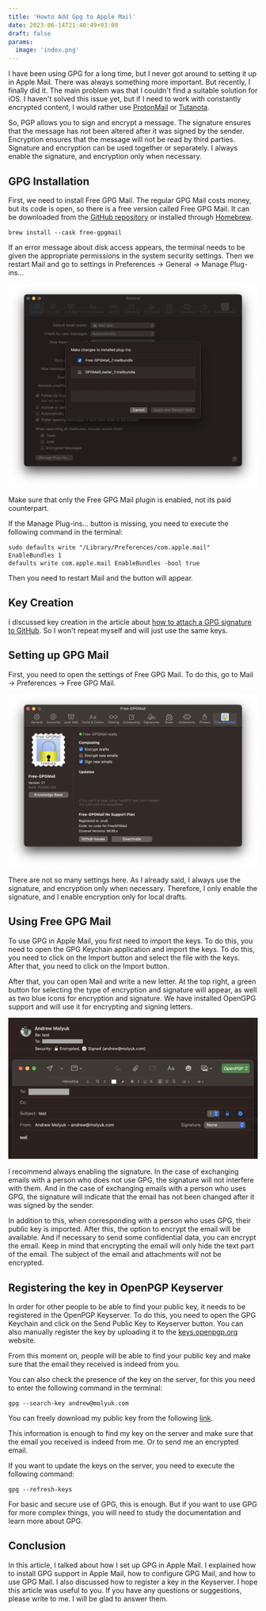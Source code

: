 ```yaml
---
title: 'Howto Add Gpg to Apple Mail'
date: 2023-06-14T21:40:49+03:00
draft: false
params:
  image: 'index.png'
---
```


I have been using GPG for a long time, but I never got around to setting it up in Apple Mail. There was always something
more important. But recently, I finally did it. The main problem was that I couldn't find a suitable solution for iOS.
I haven't solved this issue yet, but if I need to work with constantly encrypted content, I would rather use
[ProtonMail](https://protonmail.com/ru/) or [Tutanota](https://tutanota.com/ru/).

So, PGP allows you to sign and encrypt a message. The signature ensures that the message has not been altered after it
was signed by the sender. Encryption ensures that the message will not be read by third parties. Signature and
encryption can be used together or separately. I always enable the signature, and encryption only when necessary.

<!--more-->

## GPG Installation

First, we need to install Free GPG Mail. The regular GPG Mail costs money, but its code is open, so there is a free
version called Free GPG Mail. It can be downloaded
from the [GitHub repository](https://github.com/Free-GPGMail/Free-GPGMail/releases) or installed
through [Homebrew](https://brew.sh/).

```shell
brew install --cask free-gpgmail
```

If an error message about disk access appears, the terminal needs to be given the appropriate permissions in the system
security settings. Then we restart Mail and go to settings in Preferences -> General -> Manage Plug-ins...

![mail-plugins.webp ](mail-plugins.webp)

Make sure that only the Free GPG Mail plugin is enabled, not its paid counterpart.

If the Manage Plug-ins... button is missing, you need to execute the following command in the terminal:

```shell
sudo defaults write "/Library/Preferences/com.apple.mail" EnableBundles 1
defaults write com.apple.mail EnableBundles -bool true
```

Then you need to restart Mail and the button will appear.

## Key Creation

I discussed key creation in the article about [how to attach a GPG signature to GitHub](/blog/howto-add-gpg-to-github/).
So I won't repeat myself and will just use the same keys.

## Setting up GPG Mail

First, you need to open the settings of Free GPG Mail. To do this, go to Mail -> Preferences -> Free GPG Mail.

![mail-free-gpgmail.webp](mail-free-gpgmail.webp)

There are not so many settings here. As I already said, I always use the signature, and encryption only when necessary.
Therefore, I only enable the signature, and I enable encryption only for local drafts.

## Using Free GPG Mail

To use GPG in Apple Mail, you first need to import the keys. To do this, you need to open the GPG Keychain application
and import the keys. To do this, you need to click on the Import button and select the file with the keys. After that,
you need to click on the Import button.

After that, you can open Mail and write a new letter. At the top right, a green button for selecting the type of
encryption and signature will appear, as well as two blue icons for encryption and signature. We have installed OpenGPG
support and will use it for encrypting and signing letters.

![mail-compose.webp](mail-compose.webp)

I recommend always enabling the signature. In the case of exchanging emails with a person who does not use GPG, the
signature will not interfere with them. And in the case of exchanging emails with a person who uses GPG, the signature
will indicate that the email has not been changed after it was signed by the sender.

In addition to this, when corresponding with a person who uses GPG, their public key is imported. After this, the option
to encrypt the email will be available. And if necessary to send some confidential data, you can encrypt the email. Keep
in mind that encrypting the email will only hide the text part of the email. The subject of the email and attachments
will not be encrypted.

## Registering the key in OpenPGP Keyserver

In order for other people to be able to find your public key, it needs to be registered in the OpenPGP Keyserver. To do
this, you need to open the GPG Keychain and click on the Send Public Key to Keyserver button. You can also manually
register the key by uploading it to the [keys.openpgp.org](https://keys.openpgp.org/) website.

From this moment on, people will be able to find your public key and make sure that the email they received is indeed
from you.

You can also check the presence of the key on the server, for this you need to enter the following command in the terminal:

```shell
gpg --search-key andrew@molyuk.com
```

You can freely download my public key from the following
[link](https://keys.openpgp.org/vks/v1/by-fingerprint/5A462993E1691B4510390F6C8B43AD0BAE6616A7).

This information is enough to find my key on the server and make sure that the email you received is indeed from me. Or
to send me an encrypted email.

If you want to update the keys on the server, you need to execute the following command:

```shell
gpg --refresh-keys
```

For basic and secure use of GPG, this is enough. But if you want to use GPG for more complex things, you will need to
study the documentation and learn more about GPG.

## Conclusion

In this article, I talked about how I set up GPG in Apple Mail. I explained how to install GPG support in Apple Mail,
how to configure GPG Mail, and how to use GPG Mail. I also discussed how to register a key in the Keyserver. I hope this
article was useful to you. If you have any questions or suggestions, please write to me. I will be glad to answer them.
